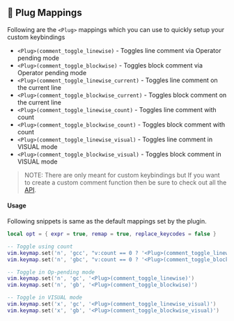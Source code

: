 ## 🔌 Plug Mappings

Following are the `<Plug>` mappings which you can use to quickly setup your custom keybindings

- `<Plug>(comment_toggle_linewise)` - Toggles line comment via Operator pending mode
- `<Plug>(comment_toggle_blockwise)` - Toggles block comment via Operator pending mode
- `<Plug>(comment_toggle_linewise_current)` - Toggles line comment on the current line
- `<Plug>(comment_toggle_blockwise_current)` - Toggles block comment on the current line
- `<Plug>(comment_toggle_linewise_count)` - Toggles line comment with count
- `<Plug>(comment_toggle_blockwise_count)` - Toggles block comment with count
- `<Plug>(comment_toggle_linewise_visual)` - Toggles line comment in VISUAL mode
- `<Plug>(comment_toggle_blockwise_visual)` - Toggles block comment in VISUAL mode

> NOTE: There are only meant for custom keybindings but If you want to create a custom comment function then be sure to check out all the [API](./API.md).

#### Usage

Following snippets is same as the default mappings set by the plugin.

```lua
local opt = { expr = true, remap = true, replace_keycodes = false }

-- Toggle using count
vim.keymap.set('n', 'gcc', "v:count == 0 ? '<Plug>(comment_toggle_linewise_current)' : '<Plug>(comment_toggle_linewise_count)'", opt)
vim.keymap.set('n', 'gbc', "v:count == 0 ? '<Plug>(comment_toggle_blockwise_current)' : '<Plug>(comment_toggle_blockwise_count)'", opt)

-- Toggle in Op-pending mode
vim.keymap.set('n', 'gc', '<Plug>(comment_toggle_linewise)')
vim.keymap.set('n', 'gb', '<Plug>(comment_toggle_blockwise)')

-- Toggle in VISUAL mode
vim.keymap.set('x', 'gc', '<Plug>(comment_toggle_linewise_visual)')
vim.keymap.set('x', 'gb', '<Plug>(comment_toggle_blockwise_visual)')
```
